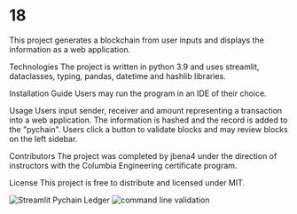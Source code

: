 # 18

This project generates a blockchain from user inputs and displays the information as a web application.

Technologies The project is written in python 3.9 and uses streamlit, dataclasses, typing, pandas, datetime and hashlib libraries.

Installation Guide Users may run the program in an IDE of their choice.

Usage Users input sender, receiver and amount representing a transaction into a web application. The information is hashed and the record is added to the "pychain". Users click a button to validate blocks and may review blocks on the left sidebar.

Contributors The project was completed by jbena4 under the direction of instructors with the Columbia Engineering certificate program.

License This project is free to distribute and licensed under MIT.




![Streamlit Pychain Ledger](https://user-images.githubusercontent.com/86986786/165001399-a1141908-b98c-4241-ab09-9c112a671c0a.PNG)
![command line validation](https://user-images.githubusercontent.com/86986786/165001401-26697114-107c-4227-86ed-236f9ec37e15.PNG)
